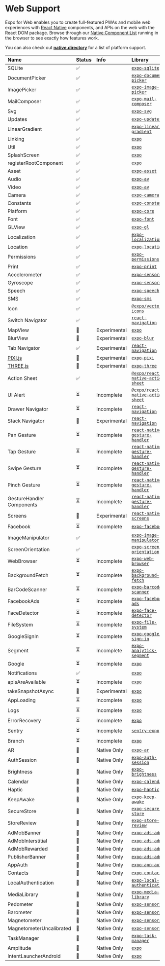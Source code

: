 # Web Support

Expo for Web enables you to create full-featured PWAs and mobile web experiences with [React
Native][react-native-url] components, and APIs on the web with the React DOM package.
Browse through our [Native Component List][examples-url] running in the browser to see exactly how features work.

You can also check out [**native.directory**](http://native.directory/) for a list of platform support.

| Name                      | Status | Info         | Library                                                        |
| :------------------------ | :----- | :----------- | :------------------------------------------------------------- |
| SQLite                    | ✅     |              | [`expo-sqlite`][expo-sqlite]                                   |
| DocumentPicker            | ✅     |              | [`expo-document-picker`][expo-document-picker]                 |
| ImagePicker               | ✅     |              | [`expo-image-picker`][expo-image-picker]                       |
| MailComposer              | ✅     |              | [`expo-mail-composer`][expo-mail-composer]                     |
| Svg                       | ✅     |              | [`expo-svg`][expo-svg]                                         |
| Updates                   | ✅     |              | [`expo-updates`][expo-updates]                                 |
| LinearGradient            | ✅     |              | [`expo-linear-gradient`][expo-linear-gradient]                 |
| Linking                   | ✅     |              | [`expo`][expo]                                                 |
| Util                      | ✅     |              | [`expo`][expo]                                                 |
| SplashScreen              | ✅     |              | [`expo`][expo]                                                 |
| registerRootComponent     | ✅     |              | [`expo`][expo]                                                 |
| Asset                     | ✅     |              | [`expo-asset`][expo-asset]                                     |
| Audio                     | ✅     |              | [`expo-av`][expo-av]                                           |
| Video                     | ✅     |              | [`expo-av`][expo-av]                                           |
| Camera                    | ✅     |              | [`expo-camera`][expo-camera]                                   |
| Constants                 | ✅     |              | [`expo-constants`][expo-constants]                             |
| Platform                  | ✅     |              | [`expo-core`][expo-core]                                       |
| Font                      | ✅     |              | [`expo-font`][expo-font]                                       |
| GLView                    | ✅     |              | [`expo-gl`][expo-gl]                                           |
| Localization              | ✅     |              | [`expo-localization`][expo-localization]                       |
| Location                  | ✅     |              | [`expo-location`][expo-location]                               |
| Permissions               | ✅     |              | [`expo-permissions`][expo-permissions]                         |
| Print                     | ✅     |              | [`expo-print`][expo-print]                                     |
| Accelerometer             | ✅     |              | [`expo-sensors`][expo-sensors]                                 |
| Gyroscope                 | ✅     |              | [`expo-sensors`][expo-sensors]                                 |
| Speech                    | ✅     |              | [`expo-speech`][expo-speech]                                   |
| SMS                       | ✅     |              | [`expo-sms`][expo-sms]                                         |
| Icon                      | ✅     |              | [`@expo/vector-icons`][expo-vector-icons]                      |
| Switch Navigator          | ✅     |              | [`react-navigation`][react-navigation]                         |
| MapView                   | 🔬     | Experimental | [`expo`][expo]                                                 |
| BlurView                  | 🔬     | Experimental | [`expo-blur`][expo-blur]                                       |
| Tab Navigator             | ✅     | Experimental | [`react-navigation`][react-navigation]                         |
| [PIXI.js][pixi]           | 🔬     | Experimental | [`expo-pixi`][expo-pixi]                                       |
| [THREE.js][three]         | 🔬     | Experimental | [`expo-three`][expo-three]                                     |
| Action Sheet              | ✅     |              | [`@expo/react-native-action-sheet`][action-sheet]              |
| UI Alert                  | ⏳     | Incomplete   | [`@expo/react-native-action-sheet`][action-sheet]              |
| Drawer Navigator          | ⏳     | Incomplete   | [`react-navigation`][react-navigation]                         |
| Stack Navigator           | 🔬     | Experimental | [`react-navigation`][react-navigation]                         |
| Pan Gesture               | ⏳     | Incomplete   | [`react-native-gesture-handler`][react-native-gesture-handler] |
| Tap Gesture               | ⏳     | Incomplete   | [`react-native-gesture-handler`][react-native-gesture-handler] |
| Swipe Gesture             | ⏳     | Incomplete   | [`react-native-gesture-handler`][react-native-gesture-handler] |
| Pinch Gesture             | ⏳     | Incomplete   | [`react-native-gesture-handler`][react-native-gesture-handler] |
| GestureHandler Components | ⏳     | Incomplete   | [`react-native-gesture-handler`][react-native-gesture-handler] |
| Screens                   | 🔬     | Experimental | [`react-native-screens`][react-native-screens]                 |
| Facebook                  | ⏳     | Incomplete   | [`expo-facebook`][expo-facebook]                               |
| ImageManipulator          | ✅     |              | [`expo-image-manipulator`][expo-image-manipulator]             |
| ScreenOrientation         | ✅     |              | [`expo-screen-orientation`][expo-screen-orientation]           |
| WebBrowser                | ⏳     | Incomplete   | [`expo-web-browser`][expo-web-browser]                         |
| BackgroundFetch           | ⏳     | Incomplete   | [`expo-background-fetch`][expo-background-fetch]               |
| BarCodeScanner            | ⏳     | Incomplete   | [`expo-barcode-scanner`][expo-barcode-scanner]                 |
| FacebookAds               | ⏳     | Incomplete   | [`expo-facebook-ads`][expo-facebook-ads]                       |
| FaceDetector              | ⏳     | Incomplete   | [`expo-face-detector`][expo-face-detector]                     |
| FileSystem                | ⏳     | Incomplete   | [`expo-file-system`][expo-file-system]                         |
| GoogleSignIn              | ⏳     | Incomplete   | [`expo-google-sign-in`][expo-google-sign-in]                   |
| Segment                   | ⏳     | Incomplete   | [`expo-analytics-segment`][expo-analytics-segment]             |
| Google                    | ⏳     | Incomplete   | [`expo`][expo]                                                 |
| Notifications             | ✅     |              | [`expo`][expo]                                                 |
| apisAreAvailable          | ⏳     | Incomplete   | [`expo`][expo]                                                 |
| takeSnapshotAsync         | 🔬     | Experimental | [`expo`][expo]                                                 |
| AppLoading                | ⏳     | Incomplete   | [`expo`][expo]                                                 |
| Logs                      | ⏳     | Incomplete   | [`expo`][expo]                                                 |
| ErrorRecovery             | ⏳     | Incomplete   | [`expo`][expo]                                                 |
| Sentry                    | ⏳     | Incomplete   | [`sentry-expo`][sentry-expo]                                   |
| Branch                    | ⏳     | Incomplete   | [`expo`][expo]                                                 |
| AR                        | 📱     | Native Only  | [`expo-ar`][expo-ar]                                           |
| AuthSession               | 📱     | Native Only  | [`expo-auth-session`][expo-auth-session]                       |
| Brightness                | 📱     | Native Only  | [`expo-brightness`][expo-brightness]                           |
| Calendar                  | 📱     | Native Only  | [`expo-calendar`][expo-calendar]                               |
| Haptic                    | 📱     | Native Only  | [`expo-haptic`][expo-haptic]                                   |
| KeepAwake                 | 📱     | Native Only  | [`expo-keep-awake`][expo-keep-awake]                           |
| SecureStore               | 📱     | Native Only  | [`expo-secure-store`][expo-secure-store]                       |
| StoreReview               | 📱     | Native Only  | [`expo-store-review`][expo-store-review]                       |
| AdMobBanner               | 📱     | Native Only  | [`expo-ads-admob`][expo-ads-admob]                             |
| AdMobInterstitial         | 📱     | Native Only  | [`expo-ads-admob`][expo-ads-admob]                             |
| AdMobRewarded             | 📱     | Native Only  | [`expo-ads-admob`][expo-ads-admob]                             |
| PublisherBanner           | 📱     | Native Only  | [`expo-ads-admob`][expo-ads-admob]                             |
| AppAuth                   | 📱     | Native Only  | [`expo-app-auth`][expo-app-auth]                               |
| Contacts                  | 📱     | Native Only  | [`expo-contacts`][expo-contacts]                               |
| LocalAuthentication       | 📱     | Native Only  | [`expo-local-authentication`][expo-local-authentication]       |
| MediaLibrary              | 📱     | Native Only  | [`expo-media-library`][expo-media-library]                     |
| Pedometer                 | 📱     | Native Only  | [`expo-sensors`][expo-sensors]                                 |
| Barometer                 | 📱     | Native Only  | [`expo-sensors`][expo-sensors]                                 |
| Magnetometer              | 📱     | Native Only  | [`expo-sensors`][expo-sensors]                                 |
| MagnetometerUncalibrated  | 📱     | Native Only  | [`expo-sensors`][expo-sensors]                                 |
| TaskManager               | 📱     | Native Only  | [`expo-task-manager`][expo-task-manager]                       |
| Amplitude                 | 📱     | Native Only  | [`expo`][expo]                                                 |
| IntentLauncherAndroid     | 📱     | Native Only  | [`expo`][expo]                                                 |

[react-native-url]: https://facebook.github.io/react-native
[examples-url]: https://github.com/expo/expo/tree/master/apps/native-component-list
[pixi]: https://pixijs.io
[three]: https://threejs.org
[expo]: https://github.com/expo/expo/tree/master/packages/expo
[expo-ar]: https://github.com/expo/expo/tree/master/packages/expo-ar
[expo-auth-session]: https://github.com/expo/expo/tree/master/packages/expo-auth-session
[expo-brightness]: https://github.com/expo/expo/tree/master/packages/expo-brightness
[expo-calendar]: https://github.com/expo/expo/tree/master/packages/expo-calendar
[expo-haptic]: https://github.com/expo/expo/tree/master/packages/expo-haptic
[expo-keep-awake]: https://github.com/expo/expo/tree/master/packages/expo-keep-awake
[expo-secure-store]: https://github.com/expo/expo/tree/master/packages/expo-secure-store
[expo-store-review]: https://github.com/expo/expo/tree/master/packages/expo-store-review
[expo-ads-admob]: https://github.com/expo/expo/tree/master/packages/expo-ads-admob
[expo-app-auth]: https://github.com/expo/expo/tree/master/packages/expo-app-auth
[expo-contacts]: https://github.com/expo/expo/tree/master/packages/expo-contacts
[expo-local-authentication]: https://github.com/expo/expo/tree/master/packages/expo-local-authentication
[expo-media-library]: https://github.com/expo/expo/tree/master/packages/expo-media-library
[expo-sensors]: https://github.com/expo/expo/tree/master/packages/expo-sensors
[expo-task-manager]: https://github.com/expo/expo/tree/master/packages/expo-task-manager
[expo-facebook]: https://github.com/expo/expo/tree/master/packages/expo-facebook
[expo-image-manipulator]: https://github.com/expo/expo/tree/master/packages/expo-image-manipulator
[expo-screen-orientation]: https://github.com/expo/expo/tree/master/packages/expo-screen-orientation
[expo-web-browser]: https://github.com/expo/expo/tree/master/packages/expo-web-browser
[expo-background-fetch]: https://github.com/expo/expo/tree/master/packages/expo-background-fetch
[expo-barcode-scanner]: https://github.com/expo/expo/tree/master/packages/expo-barcode-scanner
[expo-facebook-ads]: https://github.com/expo/expo/tree/master/packages/expo-facebook-ads
[expo-face-detector]: https://github.com/expo/expo/tree/master/packages/expo-face-detector
[expo-file-system]: https://github.com/expo/expo/tree/master/packages/expo-file-system
[expo-google-sign-in]: https://github.com/expo/expo/tree/master/packages/expo-google-sign-in
[sentry-expo]: https://github.com/expo/sentry-expo
[expo-analytics-segment]: https://github.com/expo/expo/tree/master/packages/expo-analytics-segment
[expo-sqlite]: https://github.com/expo/expo/tree/master/packages/expo-sqlite
[expo-document-picker]: https://github.com/expo/expo/tree/master/packages/expo-document-picker
[expo-image-picker]: https://github.com/expo/expo/tree/master/packages/expo-image-picker
[expo-mail-composer]: https://github.com/expo/expo/tree/master/packages/expo-mail-composer
[expo-svg]: https://github.com/expo/expo/blob/18f71ee3d448e25807418e60cae087c9284c267c/packages/expo/src/Svg.web.ts
[expo-updates]: https://github.com/expo/expo/tree/master/packages/expo-updates
[expo-linear-gradient]: https://github.com/expo/expo/tree/master/packages/expo-linear-gradient
[expo-asset]: https://github.com/expo/expo/tree/master/packages/expo-asset
[expo-av]: https://github.com/expo/expo/tree/master/packages/expo-av
[expo-camera]: https://github.com/expo/expo/tree/master/packages/expo-camera
[expo-constants]: https://github.com/expo/expo/tree/master/packages/expo-constants
[expo-core]: https://github.com/expo/expo/tree/master/packages/expo-core
[expo-font]: https://github.com/expo/expo/tree/master/packages/expo-font
[expo-gl]: https://github.com/expo/expo/tree/master/packages/expo-gl
[expo-localization]: https://github.com/expo/expo/tree/master/packages/expo-localization
[expo-location]: https://github.com/expo/expo/tree/master/packages/expo-location
[expo-permissions]: https://github.com/expo/expo/tree/master/packages/expo-permissions
[expo-print]: https://github.com/expo/expo/tree/master/packages/expo-print
[expo-speech]: https://github.com/expo/expo/tree/master/packages/expo-speech
[expo-sms]: https://github.com/expo/expo/tree/master/packages/expo-sms
[react-navigation]: https://github.com/react-navigation/react-navigation
[react-native-gesture-handler]: https://github.com/kmagiera/react-native-gesture-handler
[expo-pixi]: https://github.com/expo/expo-pixi
[expo-three]: https://github.com/expo/expo-three
[react-native-screens]: https://github.com/kmagiera/react-native-screens
[action-sheet]: https://github.com/expo/react-native-action-sheet
[expo-vector-icons]: https://github.com/expo/vector-icons
[expo-blur]: https://github.com/expo/expo/tree/master/packages/expo-blur
